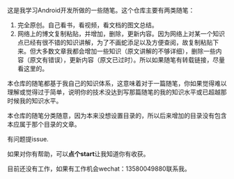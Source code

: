 这是我学习Android开发所做的一些随笔。这个仓库主要有两类随笔：

1. 完全原创。自己看书，看视频，看文档的图文总结。
2. 网络上的博文复制粘贴，并增加，删除，更新内容。因为网络上对某一个知识点已经有很不错的知识讲解，为了不画蛇添足以及方便查阅，故复制粘贴下来。但大多数文章我都会增加一些知识（原文讲解的不够详细），删除一些内容（原文有错误），更新内容（原文已过时）。所以如果随笔有转载链接，尽量看这里的。

本仓库的随笔都基于我自己的知识体系，这意味着对于一篇随笔，你如果觉得难以理解或觉得过于简单，说明你的技术没达到写那篇随笔的我的知识水平或已超越那时候我的知识水平。

本仓库的随笔分类随意，因为本来没想设置目录的，所以后来增加的目录没有包含本应属于那个目录的文章。

有问题提issue.

如果对你有帮助，可以**点个start**让我知道你有收获。

目前还没有工作，如果有工作机会wechat：13580049880联系我。

